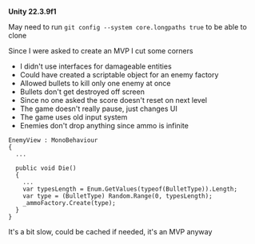 **Unity 22.3.9f1**    

May need to run `git config --system core.longpaths true` to be able to clone

Since I were asked to create an MVP I cut some corners
- I didn't use interfaces for damageable entities
- Could have created a scriptable object for an enemy factory
- Allowed bullets to kill only one enemy at once
- Bullets don't get destroyed off screen
- Since no one asked the score doesn't reset on next level
- The game doesn't really pause, just changes UI
- The game uses old input system
- Enemies don't drop anything since ammo is infinite

```
EnemyView : MonoBehaviour
{
  ...

  public void Die()
  {
    ...
    var typesLength = Enum.GetValues(typeof(BulletType)).Length;
    var type = (BulletType) Random.Range(0, typesLength);
    _ammoFactory.Create(type);
  }
}
```
It's a bit slow, could be cached if needed, it's an MVP anyway
